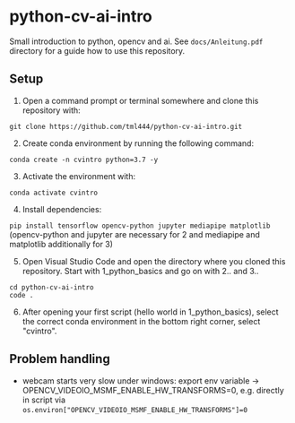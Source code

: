 # python-cv-ai-intro

Small introduction to python, opencv and ai. See `docs/Anleitung.pdf` directory for a guide how to use this repository.

## Setup

1. Open a command prompt or terminal somewhere and clone this repository with: 

`git clone https://github.com/tml444/python-cv-ai-intro.git`

2. Create conda environment by running the following command:

`conda create -n cvintro python=3.7 -y`

3. Activate the environment with:

`conda activate cvintro`

4. Install dependencies:

`pip install tensorflow opencv-python jupyter mediapipe matplotlib ` (opencv-python and jupyter are necessary for 2 and mediapipe and matplotlib additionally for 3)

5. Open Visual Studio Code and open the directory where you cloned this repository. Start with 1_python_basics and go on with 2.. and 3..

`cd python-cv-ai-intro`  
`code .`  

6. After opening your first script (hello world in 1_python_basics), select the correct conda environment in the bottom right corner, select "cvintro".




## Problem handling

- webcam starts very slow under windows: export env variable -> OPENCV_VIDEOIO_MSMF_ENABLE_HW_TRANSFORMS=0, e.g. directly in script via ``os.environ["OPENCV_VIDEOIO_MSMF_ENABLE_HW_TRANSFORMS"]=0``
